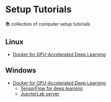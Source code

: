 # Setup Tutorials
📚 collection of computer setup tutorials

## Linux

* [Docker for GPU-Accelerated Deep Learning](https://github.com/MSD-IRIMAS/docker-tutorial)

## Windows

* [Docker for GPU-Accelerated Deep Learning](https://github.com/Cyril-Meyer/setup-tutorials/blob/main/windows/docker-gpu-dl.md)
  * [TensorFlow for deep learning](https://github.com/Cyril-Meyer/setup-tutorials/blob/main/windows/docker-gpu-dl.md#tensorflow-for-deep-learning)
  * [JupyterLab server](https://github.com/Cyril-Meyer/setup-tutorials/blob/main/windows/docker-gpu-dl.md#jupyterlab-server)
